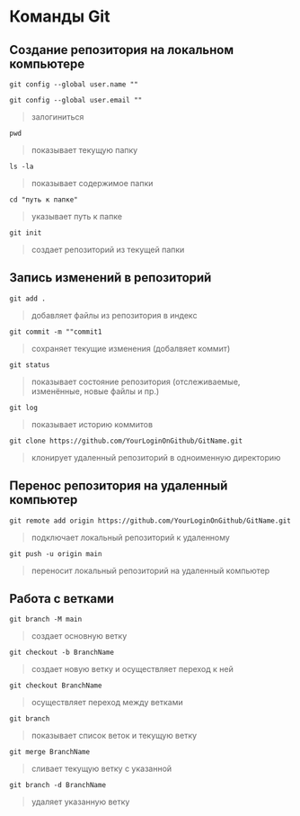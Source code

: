 # Команды Git
## Создание репозитория на локальном компьютере
```
git config --global user.name ""
```
```
git config --global user.email ""
```
>залогиниться
```
pwd
```
>показывает текущую папку
```
ls -la
```
>показывает содержимое папки
```
cd "путь к папке"
```
>указывает путь к папке
```
git init
```
>создает репозиторий из текущей папки
## Запись изменений в репозиторий
```
git add .
```
>добавляет файлы из репозитория в индекс
```
git commit -m ""commit1
```
>сохраняет текущие изменения (добалвяет коммит)
```
git status
```
>показывает состояние репозитория (отслеживаемые, изменённые, новые файлы и пр.)
```
git log
```
>показывает историю коммитов
```
git clone https://github.com/YourLoginOnGithub/GitName.git
```
>клонирует удаленный репозиторий в одноименную директорию
## Перенос репозитория на удаленный компьютер
```
git remote add origin https://github.com/YourLoginOnGithub/GitName.git
```
>подключает локальный репозиторий к удаленному
```
git push -u origin main
```
>переносит локальный репозиторий на удаленный компьютер
## Работа с ветками
```
git branch -M main
```
>создает основную ветку
```
git checkout -b BranchName
```
>создает новую ветку и осуществляет переход к ней
```
git checkout BranchName
```
>осуществляет переход между ветками
```
git branch
```
>показывает список веток и текущую ветку
```
git merge BranchName
```
>сливает текущую ветку с указанной
```
git branch -d BranchName
```
>удаляет указанную ветку
